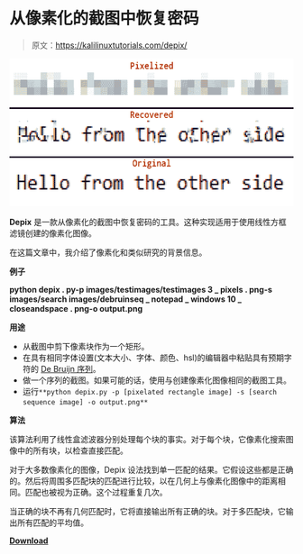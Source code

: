 # 从像素化的截图中恢复密码

> 原文：<https://kalilinuxtutorials.com/depix/>

[![Depix : Recovers Passwords From Pixelized Screenshots](img//5e9c6220132ae9c551589f2b32140dc4.png "Depix : Recovers Passwords From Pixelized Screenshots")](https://1.bp.blogspot.com/-damKFj33A8U/X9eq_ax68CI/AAAAAAAAIHo/yhTqQqlZ4-UxPpgHe4OwnIB9afOLeBbXwCLcBGAsYHQ/s728/Example%25281%2529.png)

**Depix** 是一款从像素化的截图中恢复密码的工具。这种实现适用于使用线性方框滤镜创建的像素化图像。

在这篇文章中，我介绍了像素化和类似研究的背景信息。

**例子**

**python depix . py-p images/testimages/testimages 3 _ pixels . png-s images/search images/debruinseq _ notepad _ windows 10 _ closeandspace . png-o output.png**

**用途**

*   从截图中剪下像素块作为一个矩形。
*   在具有相同字体设置(文本大小、字体、颜色、hsl)的编辑器中粘贴具有预期字符的 [De Bruijn 序列](https://damip.net/article-de-bruijn-sequence)。
*   做一个序列的截图。如果可能的话，使用与创建像素化图像相同的截图工具。
*   运行`**python depix.py -p [pixelated rectangle image] -s [search sequence image] -o output.png**`

**算法**

该算法利用了线性盒滤波器分别处理每个块的事实。对于每个块，它像素化搜索图像中的所有块，以检查直接匹配。

对于大多数像素化的图像，Depix 设法找到单一匹配的结果。它假设这些都是正确的。然后将周围多匹配块的匹配进行比较，以在几何上与像素化图像中的距离相同。匹配也被视为正确。这个过程重复几次。

当正确的块不再有几何匹配时，它将直接输出所有正确的块。对于多匹配块，它输出所有匹配的平均值。

[**Download**](https://github.com/beurtschipper/Depix)